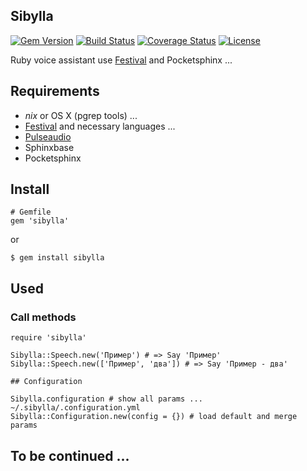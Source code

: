 ## Sibylla

[![Gem Version](https://badge.fury.io/rb/sibylla.svg)](http://badge.fury.io/rb/sibylla)
[![Build Status](https://travis-ci.org/AfsmNGhr/sibylla.svg)](https://travis-ci.org/AfsmNGhr/sibylla)
[![Coverage Status](https://coveralls.io/repos/AfsmNGhr/fest/badge.svg?branch=master)](https://coveralls.io/r/AfsmNGhr/sibylla?branch=master)
[![License](https://img.shields.io/packagist/l/doctrine/orm.svg)](https://github.com/AfsmNGhr/sibylla)

Ruby voice assistant use [Festival](https://wiki.archlinux.org/index.php/Festival_%28%D0%A0%D1%83%D1%81%D1%81%D0%BA%D0%B8%D0%B9%29) and Pocketsphinx ...

## Requirements

- *nix* or OS X (pgrep tools) ...
- [Festival](https://wiki.archlinux.org/index.php/Festival_%28%D0%A0%D1%83%D1%81%D1%81%D0%BA%D0%B8%D0%B9%29) and necessary languages ...
- [Pulseaudio](https://wiki.archlinux.org/index.php/PulseAudio_%28%D0%A0%D1%83%D1%81%D1%81%D0%BA%D0%B8%D0%B9%29)
- Sphinxbase
- Pocketsphinx

## Install

```.ruby
# Gemfile
gem 'sibylla'
```
or
```.ruby
$ gem install sibylla
```

## Used
### Call methods
```.ruby
require 'sibylla'

Sibylla::Speech.new('Пример') # => Say 'Пример'
Sibylla::Speech.new(['Пример', 'два']) # => Say 'Пример - два'

## Configuration

Sibylla.configuration # show all params ... ~/.sibylla/.configuration.yml
Sibylla::Configuration.new(config = {}) # load default and merge params

```
## To be continued ...
